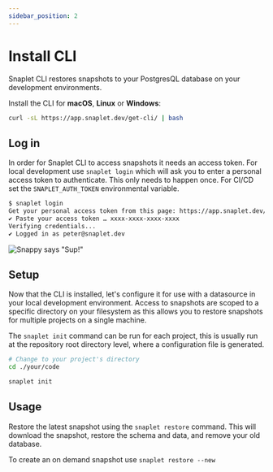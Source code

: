 ```yaml
---
sidebar_position: 2
---
```


# Install CLI

Snaplet CLI restores snapshots to your PostgresQL database on your development environments.

Install the CLI for **macOS**, **Linux** or **Windows**:
```bash
curl -sL https://app.snaplet.dev/get-cli/ | bash
```

## Log in

In order for Snaplet CLI to access snapshots it needs an access token. For local development use `snaplet login` which will ask you to enter a personal access token to authenticate. This only needs to happen once. For CI/CD set the `SNAPLET_AUTH_TOKEN` environmental variable.

```bash
$ snaplet login
Get your personal access token from this page: https://app.snaplet.dev/access-token/cli
✔ Paste your access token … xxxx-xxxx-xxxx-xxxx
Verifying credentials...
✔ Logged in as peter@snaplet.dev
```


<div style={{textAlign: 'center'}}>

![Snappy says "Sup!"](/img/snappy-lying-down-whistling.svg)

</div>

## Setup

Now that the CLI is installed, let's configure it for use with a datasource in your local development environment. Access to snapshots are scoped to a specific directory on your filesystem as this allows you to restore snapshots for multiple projects on a single machine.

The `snaplet init` command can be run for each project, this is usually run at the repository root directory level, where a configuration file is generated.

```bash
# Change to your project's directory
cd ./your/code

snaplet init
```

## Usage

Restore the latest snapshot using the `snaplet restore` command. This will download the snapshot, restore the schema and data, and remove your old database.

To create an on demand snapshot use `snaplet restore --new`

